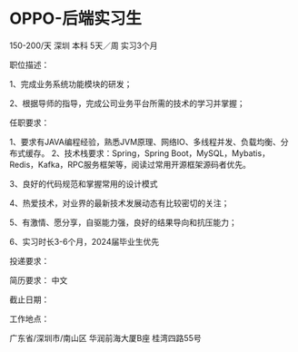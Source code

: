 # OPPO-后端实习生

150-200/天 深圳 本科 5天／周 实习3个月

职位描述：

1、完成业务系统功能模块的研发；

 2、根据导师的指导，完成公司业务平台所需的技术的学习并掌握； 

任职要求：

 1、要求有JAVA编程经验，熟悉JVM原理、网络IO、多线程并发、负载均衡、分布式缓存。 2、技术栈要求：Spring，Spring Boot，MySQL，Mybatis，Redis，Kafka，RPC服务框架等，阅读过常用开源框架源码者优先。 

3、良好的代码规范和掌握常用的设计模式

 4、热爱技术，对业界的最新技术发展动态有比较密切的关注；

 5、有激情、愿分享，自驱能力强，良好的结果导向和抗压能力；

 6、实习时长3-6个月，2024届毕业生优先

投递要求：

简历要求： 中文

截止日期：

工作地点：

广东省/深圳市/南山区 华润前海大厦B座 桂湾四路55号